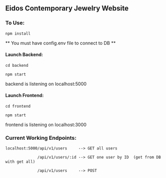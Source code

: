 ## Eidos Contemporary Jewelry Website


### To Use:

``npm install``

** You must have config.env file to connect to DB ** 

#### Launch Backend:

``cd backend``

``npm start``

backend is listening on localhost:5000 

#### Launch Frontend:

``cd frontend``

``npm start``

frontend is listening on localhost:3000

### Current Working Endpoints:
```
localhost:5000/api/v1/users     --> GET all users

              /api/v1/users/:id --> GET one user by ID  (get from DB with get all)
              
              /api/v1/users     --> POST
            
